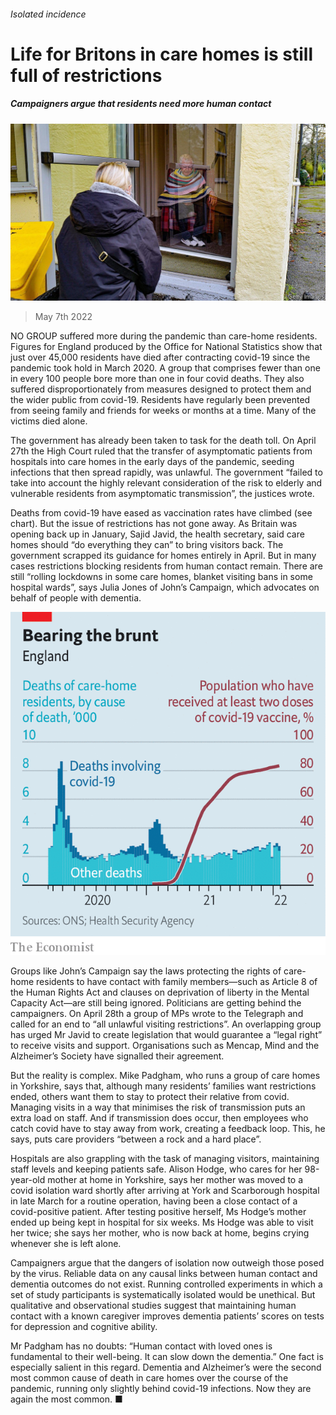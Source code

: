 ###### Isolated incidence

# Life for Britons in care homes is still full of restrictions 

##### Campaigners argue that residents need more human contact 

![image](images/20220507_brp501.jpg) 

> May 7th 2022 

NO GROUP suffered more during the pandemic than care-home residents. Figures for England produced by the Office for National Statistics show that just over 45,000 residents have died after contracting covid-19 since the pandemic took hold in March 2020. A group that comprises fewer than one in every 100 people bore more than one in four covid deaths. They also suffered disproportionately from measures designed to protect them and the wider public from covid-19. Residents have regularly been prevented from seeing family and friends for weeks or months at a time. Many of the victims died alone.

The government has already been taken to task for the death toll. On April 27th the High Court ruled that the transfer of asymptomatic patients from hospitals into care homes in the early days of the pandemic, seeding infections that then spread rapidly, was unlawful. The government “failed to take into account the highly relevant consideration of the risk to elderly and vulnerable residents from asymptomatic transmission”, the justices wrote.


Deaths from covid-19 have eased as vaccination rates have climbed (see chart). But the issue of restrictions has not gone away. As Britain was opening back up in January, Sajid Javid, the health secretary, said care homes should “do everything they can” to bring visitors back. The government scrapped its guidance for homes entirely in April. But in many cases restrictions blocking residents from human contact remain. There are still “rolling lockdowns in some care homes, blanket visiting bans in some hospital wards”, says Julia Jones of John’s Campaign, which advocates on behalf of people with dementia.

![image](images/20220507_BRC156.png) 


Groups like John’s Campaign say the laws protecting the rights of care-home residents to have contact with family members—such as Article 8 of the Human Rights Act and clauses on deprivation of liberty in the Mental Capacity Act—are still being ignored. Politicians are getting behind the campaigners. On April 28th a group of MPs wrote to the Telegraph and called for an end to “all unlawful visiting restrictions”. An overlapping group has urged Mr Javid to create legislation that would guarantee a “legal right” to receive visits and support. Organisations such as Mencap, Mind and the Alzheimer’s Society have signalled their agreement.

But the reality is complex. Mike Padgham, who runs a group of care homes in Yorkshire, says that, although many residents’ families want restrictions ended, others want them to stay to protect their relative from covid. Managing visits in a way that minimises the risk of transmission puts an extra load on staff. And if transmission does occur, then employees who catch covid have to stay away from work, creating a feedback loop. This, he says, puts care providers “between a rock and a hard place”.

Hospitals are also grappling with the task of managing visitors, maintaining staff levels and keeping patients safe. Alison Hodge, who cares for her 98-year-old mother at home in Yorkshire, says her mother was moved to a covid isolation ward shortly after arriving at York and Scarborough hospital in late March for a routine operation, having been a close contact of a covid-positive patient. After testing positive herself, Ms Hodge’s mother ended up being kept in hospital for six weeks. Ms Hodge was able to visit her twice; she says her mother, who is now back at home, begins crying whenever she is left alone.

Campaigners argue that the dangers of isolation now outweigh those posed by the virus. Reliable data on any causal links between human contact and dementia outcomes do not exist. Running controlled experiments in which a set of study participants is systematically isolated would be unethical. But qualitative and observational studies suggest that maintaining human contact with a known caregiver improves dementia patients’ scores on tests for depression and cognitive ability.

Mr Padgham has no doubts: “Human contact with loved ones is fundamental to their well-being. It can slow down the dementia.” One fact is especially salient in this regard. Dementia and Alzheimer’s were the second most common cause of death in care homes over the course of the pandemic, running only slightly behind covid-19 infections. Now they are again the most common. ■

